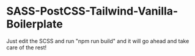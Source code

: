 # SASS-PostCSS-Tailwind-Vanilla-Boilerplate

Just edit the SCSS and run "npm run build" and it will go ahead and take care of the rest!
